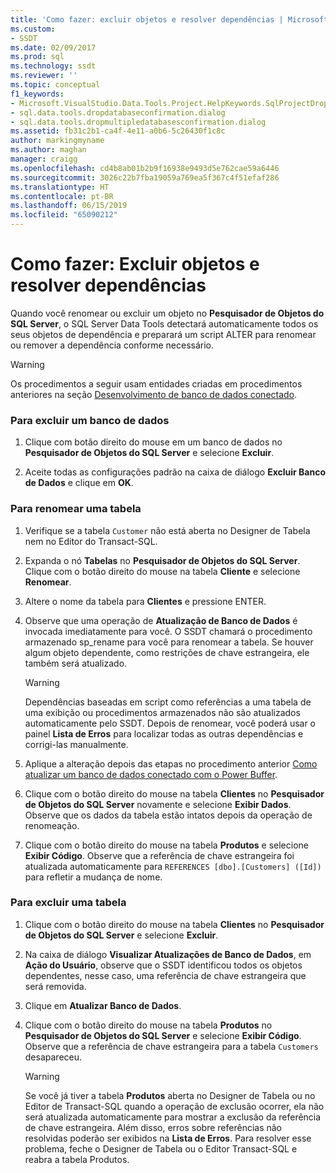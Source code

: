 ```yaml
---
title: 'Como fazer: excluir objetos e resolver dependências | Microsoft Docs'
ms.custom:
- SSDT
ms.date: 02/09/2017
ms.prod: sql
ms.technology: ssdt
ms.reviewer: ''
ms.topic: conceptual
f1_keywords:
- Microsoft.VisualStudio.Data.Tools.Project.HelpKeywords.SqlProjectDropDatabaseConfirmationDialog
- sql.data.tools.dropdatabaseconfirmation.dialog
- sql.data.tools.dropmultipledatabasesconfirmation.dialog
ms.assetid: fb31c2b1-ca4f-4e11-a0b6-5c26430f1c8c
author: markingmyname
ms.author: maghan
manager: craigg
ms.openlocfilehash: cd4b8ab01b2b9f16938e9493d5e762cae59a6446
ms.sourcegitcommit: 3026c22b7fba19059a769ea5f367c4f51efaf286
ms.translationtype: HT
ms.contentlocale: pt-BR
ms.lasthandoff: 06/15/2019
ms.locfileid: "65090212"
---
```

# <a name="how-to-delete-objects-and-resolve-dependencies"></a>Como fazer: Excluir objetos e resolver dependências
Quando você renomear ou excluir um objeto no **Pesquisador de Objetos do SQL Server**, o SQL Server Data Tools detectará automaticamente todos os seus objetos de dependência e preparará um script ALTER para renomear ou remover a dependência conforme necessário.  
  
> [!WARNING]  
> Os procedimentos a seguir usam entidades criadas em procedimentos anteriores na seção [Desenvolvimento de banco de dados conectado](../ssdt/connected-database-development.md).  
  
### <a name="to-delete-a-database"></a>Para excluir um banco de dados  
  
1.  Clique com botão direito do mouse em um banco de dados no **Pesquisador de Objetos do SQL Server** e selecione **Excluir**.  
  
2.  Aceite todas as configurações padrão na caixa de diálogo **Excluir Banco de Dados** e clique em **OK**.  
  
### <a name="to-rename-a-table"></a>Para renomear uma tabela  
  
1.  Verifique se a tabela `Customer` não está aberta no Designer de Tabela nem no Editor do Transact\-SQL.  
  
2.  Expanda o nó **Tabelas** no **Pesquisador de Objetos do SQL Server**. Clique com o botão direito do mouse na tabela **Cliente** e selecione **Renomear**.  
  
3.  Altere o nome da tabela para **Clientes** e pressione ENTER.  
  
4.  Observe que uma operação de **Atualização de Banco de Dados** é invocada imediatamente para você. O SSDT chamará o procedimento armazenado sp_rename para você para renomear a tabela. Se houver algum objeto dependente, como restrições de chave estrangeira, ele também será atualizado.  
  
    > [!WARNING]  
    > Dependências baseadas em script como referências a uma tabela de uma exibição ou procedimentos armazenados não são atualizados automaticamente pelo SSDT. Depois de renomear, você poderá usar o painel **Lista de Erros** para localizar todas as outras dependências e corrigi-las manualmente.  
  
5.  Aplique a alteração depois das etapas no procedimento anterior [Como atualizar um banco de dados conectado com o Power Buffer](../ssdt/how-to-update-a-connected-database-with-power-buffer.md).  
  
6.  Clique com o botão direito do mouse na tabela **Clientes** no **Pesquisador de Objetos do SQL Server** novamente e selecione **Exibir Dados**. Observe que os dados da tabela estão intatos depois da operação de renomeação.  
  
7.  Clique com o botão direito do mouse na tabela **Produtos** e selecione **Exibir Código**. Observe que a referência de chave estrangeira foi atualizada automaticamente para `REFERENCES [dbo].[Customers] ([Id])` para refletir a mudança de nome.  
  
### <a name="to-delete-a-table"></a>Para excluir uma tabela  
  
1.  Clique com o botão direito do mouse na tabela **Clientes** no **Pesquisador de Objetos do SQL Server** e selecione **Excluir**.  
  
2.  Na caixa de diálogo **Visualizar Atualizações de Banco de Dados**, em **Ação do Usuário**, observe que o SSDT identificou todos os objetos dependentes, nesse caso, uma referência de chave estrangeira que será removida.  
  
3.  Clique em **Atualizar Banco de Dados**.  
  
4.  Clique com o botão direito do mouse na tabela **Produtos** no **Pesquisador de Objetos do SQL Server** e selecione **Exibir Código**. Observe que a referência de chave estrangeira para a tabela `Customers` desapareceu.  
  
    > [!WARNING]  
    > Se você já tiver a tabela **Produtos** aberta no Designer de Tabela ou no Editor de Transact\-SQL quando a operação de exclusão ocorrer, ela não será atualizada automaticamente para mostrar a exclusão da referência de chave estrangeira. Além disso, erros sobre referências não resolvidas poderão ser exibidos na **Lista de Erros**. Para resolver esse problema, feche o Designer de Tabela ou o Editor Transact\-SQL e reabra a tabela Produtos.  
  

